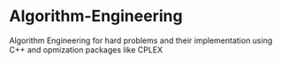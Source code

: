 # Algorithm-Engineering
Algorithm Engineering for hard problems and their implementation using C++ and opmization packages like CPLEX
